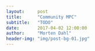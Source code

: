 ```yaml
---
layout:     post
title:      "Community MPC"
subtitle:   "TODO"
date:       2017-04-02 12:00:00
author:     "Morten Dahl"
header-img: "img/post-bg-01.jpg"
---
```

